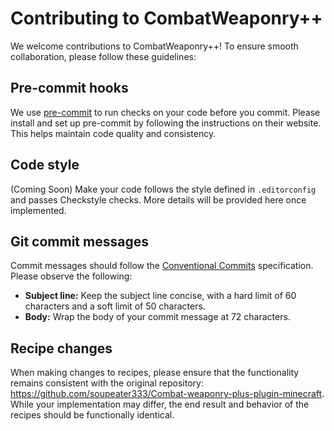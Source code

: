 # Contributing to CombatWeaponry++

We welcome contributions to CombatWeaponry++! To ensure smooth collaboration, please follow these guidelines:

## Pre-commit hooks

We use [pre-commit](https://pre-commit.com/) to run checks on your code before you commit. Please install and set up pre-commit by following the instructions on their website. This helps maintain code quality and consistency.

## Code style

(Coming Soon) Make your code follows the style defined in `.editorconfig` and passes Checkstyle checks. More details will be provided here once implemented.

## Git commit messages

Commit messages should follow the [Conventional Commits](https://www.conventionalcommits.org/en/v1.0.0/) specification. Please observe the following:

*   **Subject line:** Keep the subject line concise, with a hard limit of 60 characters and a soft limit of 50 characters.
*   **Body:** Wrap the body of your commit message at 72 characters.

## Recipe changes

When making changes to recipes, please ensure that the functionality remains consistent with the original repository: <https://github.com/soupeater333/Combat-weaponry-plus-plugin-minecraft>. While your implementation may differ, the end result and behavior of the recipes should be functionally identical.
